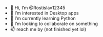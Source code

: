 - 👋 Hi, I’m @Rostislav12345
- 👀 I’m interested in Desktop apps
- 🌱 I’m currently learning Python
- 💞️ I’m looking to collaborate on something
- 📫 reach me by (not finished yet lol)

<!---
Rostislav12345/Rostislav12345 is a ✨ special ✨ repository because its `README.md` (this file) appears on e
